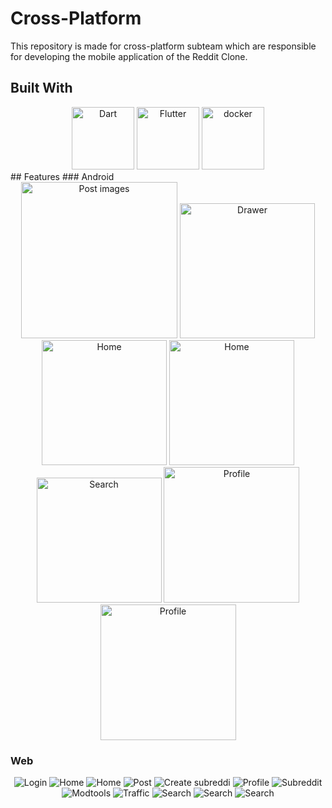 # Cross-Platform

This repository is made for cross-platform subteam which are responsible for developing the mobile application of the Reddit Clone.

## Built With

<div align="center">

<img src="./readme_assets/dart.svg" alt="Dart" style="width: 100px;">
<img src="./readme_assets/flutter.png" alt="Flutter" style="width: 100px;">
<img src="./readme_assets/docker.png" alt="docker" style="width: 100px;">

</div>
## Features
### Android
<div align="center">

<img src="./readme_assets/Mobile/post_imgs.gif" alt="Post images" style="width: 250px;">
<img src="./readme_assets/Mobile/drawer1.jpg" alt="Drawer" style="width: 216px;">
<img src="./readme_assets/Mobile/home1.jpg" alt="Home" style="width: 200px;">
<img src="./readme_assets/Mobile/home2.jpg" alt="Home" style="width: 200px;">
<img src="./readme_assets/Mobile/search2.jpg" alt="Search" style="width: 200px;">
<img src="./readme_assets/Mobile/profile2.jpg" alt="Profile" style="width: 217px;">
<img src="./readme_assets/Mobile/profile3.jpg" alt="Profile" style="width: 217px;">
</div>

### Web

<div align="center">

<img src="./readme_assets/Web/login.png" alt="Login" >
<img src="./readme_assets/Web/home1.png" alt="Home" >
<img src="./readme_assets/Web/home2.png" alt="Home" >
<img src="./readme_assets/Web/post1.png" alt="Post" >
<img src="./readme_assets/Web/create_subreddit.png" alt="Create subreddi" >
<img src="./readme_assets/Web/profile1.png" alt="Profile" >
<img src="./readme_assets/Web/subreddit1.png" alt="Subreddit" >
<img src="./readme_assets/Web/modtools.png" alt="Modtools" >
<img src="./readme_assets/Web/traffic.png" alt="Traffic" >
<img src="./readme_assets/Web/search1.png" alt="Search" >
<img src="./readme_assets/Web/settings1.png" alt="Search" >
<img src="./readme_assets/Web/send_msg.png" alt="Search" >

</div>
